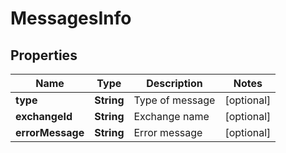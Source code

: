 

# MessagesInfo

## Properties

Name | Type | Description | Notes
------------ | ------------- | ------------- | -------------
**type** | **String** | Type of message |  [optional]
**exchangeId** | **String** | Exchange name |  [optional]
**errorMessage** | **String** | Error message |  [optional]




